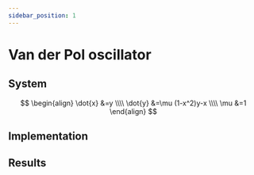 ```yaml
---
sidebar_position: 1
---
```


# Van der Pol oscillator

## System

$$
\begin{align}
\dot{x} &=y \\\\
\dot{y} &=\mu (1-x^2)y-x \\\\
\mu &=1
\end{align}
$$

## Implementation

## Results

